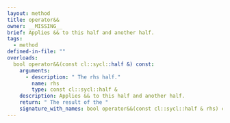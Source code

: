 ```yaml
---
layout: method
title: operator&&
owner: __MISSING__
brief: Applies && to this half and another half.
tags:
  - method
defined-in-file: ""
overloads:
  bool operator&&(const cl::sycl::half &) const:
    arguments:
      - description: " The rhs half."
        name: rhs
        type: const cl::sycl::half &
    description: Applies && to this half and another half.
    return: " The result of the "
    signature_with_names: bool operator&&(const cl::sycl::half & rhs) const
---
```

